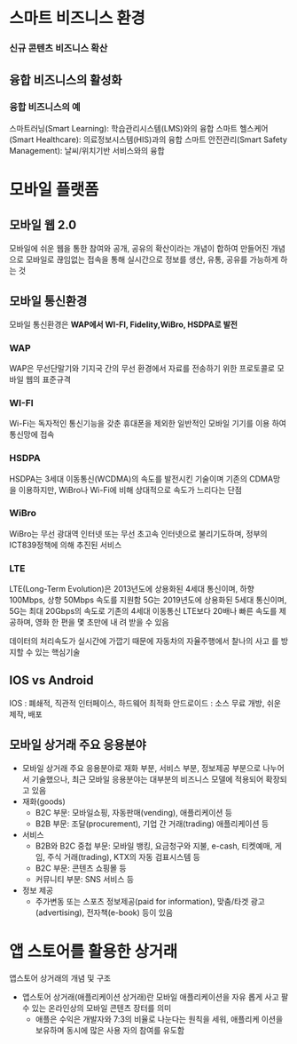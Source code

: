 
# 스마트 비즈니스 환경
### 신규 콘텐츠 비즈니스 확산
## 융합 비즈니스의 활성화
### 융합 비즈니스의 예 
스마트러닝(Smart Learning): 학습관리시스템(LMS)와의 융합 
스마트 헬스케어(Smart Healthcare): 의료정보시스템(HIS)과의 융합 
스마트 안전관리(Smart Safety Management): 날씨/위치기반 서비스와의 융합
# 모바일 플랫폼
## 모바일 웹 2.0
모바일에 쉬운 웹을 통한 참여와 공개, 공유의 확산이라는 개념이 합하여 만들어진 개념으로 모바일로 끊임없는 접속을 통해 실시간으로 정보를 생산, 유통, 공유를 가능하게 하는 것
## 모바일 통신환경
모바일 통신환경은 **WAP에서 WI-FI, Fidelity,WiBro, HSDPA로 발전**
### WAP
WAP은 무선단말기와 기지국 간의 무선 환경에서 자료를 전송하기 위한 프로토콜로 모바일 웹의 표준규격 
### WI-FI
Wi-Fi는 독자적인 통신기능을 갖춘 휴대폰을 제외한 일반적인 모바일 기기를 이용 하여 통신망에 접속 
### HSDPA
HSDPA는 3세대 이동통신(WCDMA)의 속도를 발전시킨 기술이며 기존의 CDMA망 을 이용하지만, WiBro나 Wi-Fi에 비해 상대적으로 속도가 느리다는 단점 
### WiBro
WiBro는 무선 광대역 인터넷 또는 무선 초고속 인터넷으로 불리기도하며, 정부의 ICT839정책에 의해 추진된 서비스 
### LTE
LTE(Long-Term Evolution)은 2013년도에 상용화된 4세대 통신이며, 하향 100Mbps, 상향 50Mbps 속도를 지원함 
5G는 2019년도에 상용화된 5세대 통신이며, 5G는 최대 20Gbps의 속도로 기존의 4세대 이동통신 LTE보다 20배나 빠른 속도를 제공하며, 영화 한 편을 몇 초만에 내 려 받을 수 있음 

데이터의 처리속도가 실시간에 가깝기 때문에 자동차의 자율주행에서 찰나의 사고 를 방지할 수 있는 핵심기술
## IOS vs Android
IOS : 폐쇄적, 직관적 인터페이스, 하드웨어 최적화
안드로이드 : 소스 무료 개방, 쉬운 제작, 배포

## 모바일 상거래 주요 응용분야 
- 모바일 상거래 주요 응용분야로 재화 부분, 서비스 부분, 정보제공 부분으로 나누어서 기술했으나, 최근 모바일 응용분야는 대부분의 비즈니스 모델에 적용되어 확장되고 있음 
- 재화(goods) 
	- B2C 부문: 모바일쇼핑, 자동판매(vending), 애플리케이션 등 
	- B2B 부문: 조달(procurement), 기업 간 거래(trading) 애플리케이션 등 
- 서비스 
	- B2B와 B2C 중첩 부문: 모바일 뱅킹, 요금청구와 지불, e-cash, 티켓예매, 게임, 주식 거래(trading), KTX의 자동 검표시스템 등 
	- B2C 부문: 콘텐츠 쇼핑몰 등 
	- 커뮤니티 부분: SNS 서비스 등 
- 정보 제공 
	- 주가변동 또는 스포츠 정보제공(paid for information), 맞춤/타겟 광고 (advertising), 전자책(e-book) 등이 있음

# 앱 스토어를 활용한 상거래 
앱스토어 상거래의 개념 및 구조 
- 앱스토어 상거래(애플리케이션 상거래)란 모바일 애플리케이션을 자유 롭게 사고 팔 수 있는 온라인상의 모바일 콘텐츠 장터를 의미 
	- 애플은 수익은 개발자와 7:3의 비율로 나눈다는 원칙을 세워, 애플리케 이션을 보유하며 동시에 많은 사용 자의 참여를 유도함

